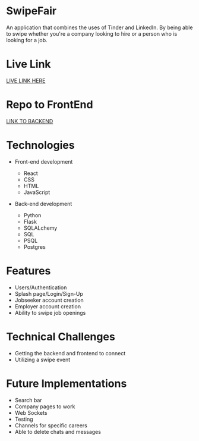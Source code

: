 # SwipeFair
An application that combines the uses of Tinder and LinkedIn.  By being able to swipe whether you're a company looking to hire or a person who is looking for a job.

# Live Link
<a href="https://swipefair.herokuapp.com/login">LIVE LINK HERE</a>

# Repo to FrontEnd
<a href="https://github.com/rockyboyyang/swipefair-frontend">LINK TO BACKEND</a>

# Technologies
- Front-end development
    - React
    - CSS
    - HTML
    - JavaScript
  
 - Back-end development
    - Python
    - Flask
    - SQLALchemy
    - SQL
    - PSQL
    - Postgres


 # Features
 - Users/Authentication
 - Splash page/Login/Sign-Up
 - Jobseeker account creation
 - Employer account creation
 - Ability to swipe job openings

# Technical Challenges
- Getting the backend and frontend to connect
- Utilizing a swipe event

# Future Implementations
- Search bar
- Company pages to work
- Web Sockets
- Testing
- Channels for specific careers
- Able to delete chats and messages